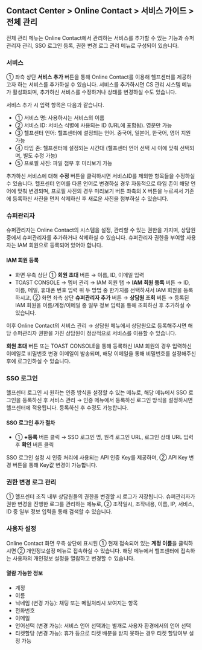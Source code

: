 ## Contact Center > Online Contact > 서비스 가이드 > 전체 관리
전체 관리 메뉴는 Online Contact에서 관리하는 서비스를 추가할 수 있는 기능과 슈퍼관리자 관리, SSO 로그인 등록, 권한 변경 로그 관리 메뉴로 구성되어 있습니다. 

### 서비스

[](http://static.toastoven.net/prod_contact_center/2.1.1-(1))
① 좌측 상단 **서비스 추가** 버튼을 통해 Online Contact를 이용해 헬프센터를 제공하고자 하는 서비스를 추가하실 수 있습니다. 서비스를 추가하시면 CS 관리 시스템 메뉴가 활성화되며, 추가하신 서비스를 수정하거나 상태를 변경하실 수도 있습니다.

[](http://static.toastoven.net/prod_contact_center/2.1.1-(2))
서비스 추가 시 입력 항목은 다음과 같습니다.
-	① 서비스 명: 사용하시는 서비스의 이름 
-	② 서비스 ID: 서비스 식별에 사용되는 ID (URL에 포함됨). 영문만 가능
-	③ 헬프센터 언어: 헬프센터에 설정되는 언어. 중국어, 일본어, 한국어, 영어 지원 가능
-	④ 타임 존: 헬프센터에 설정되는 시간대 (헬프센터 언어 선택 시 이에 맞춰 선택되며, 별도 수정 가능)
-	⑤ 프로필 사진: 파일 첨부 후 미리보기 가능 

추가하신 서비스에 대해 **수정** 버튼을 클릭하시면 서비스ID를 제외한 항목들을 수정하실 수 있습니다. 헬프센터 언어를 다른 언어로 변경하실 경우 자동적으로 타임 존이 해당 언어에 맞춰 변경되며, 프로필 사진의 경우 미리보기 버튼 좌측의 X 버튼을 누르셔서 기존에 등록하신 사진을 먼저 삭제하신 후 새로운 사진을 첨부하실 수 있습니다.

### 슈퍼관리자

[](http://static.toastoven.net/prod_contact_center/2.1.2-(1))
슈퍼관리자는 Online Contact의 시스템을 설정, 관리할 수 있는 권한을 가지며, 상담원 중에서 슈퍼관리자를 추가하거나 삭제하실 수 있습니다. 
슈퍼관리자 권한을 부여할 사용자는 IAM 회원으로 등록되어 있어야 합니다.

#### IAM 회원 등록
-	화면 우측 상단 ① **회원 초대** 버튼 → 이름, ID, 이메일 입력
-	TOAST CONSOLE → 멤버 관리 → IAM 회원 탭 → **IAM 회원 등록** 버튼 → ID, 이름, 메일, 휴대폰 번호 입력
위 두 방법 중 한가지를 선택하셔서 IAM 회원을 등록하시고, ② 화면 좌측 상단 **슈퍼관리자 추가** 버튼 → **상담원 조회** 버튼 → 등록된 IAM 회원을 이름/계정/이메일 중 일부 정보 입력을 통해 조회하신 후 추가하실 수 있습니다. 

이후 Online Contact의 서비스 관리 → 상담원 메뉴에서 상담원으로 등록해주시면 해당 슈퍼관리자 권한을 가진 상담원이 정상적으로 서비스를 이용할 수 있습니다.

**회원 초대** 버튼 또는 TOAST CONSOLE을 통해 등록하신 IAM 회원의 경우 입력하신 이메일로 비밀번호 변경 이메일이 발송되며, 해당 이메일을 통해 비밀번호를 설정해주신 후에 로그인하실 수 있습니다.

### SSO 로그인

[](http://static.toastoven.net/prod_contact_center/2.1.3-(1))
헬프센터 로그인 시 원하는 인증 방식을 설정할 수 있는 메뉴로, 해당 메뉴에서 SSO 로그인을 등록하신 후 서비스 관리 → 인증 메뉴에서 등록하신 로그인 방식을 설정하시면 헬프센터에 적용됩니다. 등록하신 후 수정도 가능합니다.

#### SSO 로그인 추가 절차
-	① **+등록** 버튼 클릭 → SSO 로그인 명, 원격 로그인 URL, 로그인 상태 URL 입력 후 **확인** 버튼 클릭

SSO 로그인 설정 시 인증 처리에 사용되는 API 인증 Key를 제공하며, ② API Key 변경 버튼을 통해 Key값 변경이 가능합니다.

### 권한 변경 로그 관리

[](http://static.toastoven.net/prod_contact_center/2.1.4-(1))
① 헬프센터 조직 내부 상담원들의 권한을 변경할 시 로그가 저장됩니다. 슈퍼관리자가 권한 변경을 진행한 로그를 관리하는 메뉴로, ② 조작일시, 조작내용, 이름, IP, 서비스, ID 중 일부 정보 입력을 통해 검색할 수 있습니다.

### 사용자 설정

[](http://static.toastoven.net/prod_contact_center/2.1.5-(1))
Online Contact 화면 우측 상단에 표시된 ① 현재 접속되어 있는 **계정 이름**을 클릭하시면 ② 개인정보설정 메뉴로 접속하실 수 있습니다. 해당 메뉴에서 헬프센터에 접속하는 사용자의 개인정보 설정을 열람하고 변경할 수 있습니다. 

#### 열람 가능한 정보
-	계정 
-	이름
-	닉네임 (변경 가능): 채팅 또는 메일처리시 보여지는 항목
-	전화번호
-	이메일
-	언어선택 (변경 가능): 서비스 언어 선택과는 별개로 사용자 환경에서의 언어 선택
-	티켓할당 (변경 가능): 휴가 등으로 티켓 배분을 받지 못하는 경우 티켓 할당여부 설정 가능
